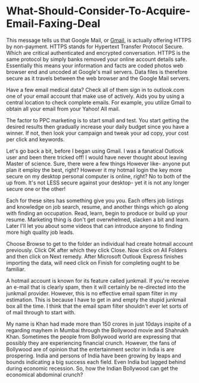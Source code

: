 # What-Should-Consider-To-Acquire-Email-Faxing-Deal
This message tells us that Google Mail, or [Gmail](https://scalar.usc.edu/works/gmailcom_email/gmail-new-account.html), is actually offering HTTPS by non-payment. HTTPS stands for Hypertext Transfer Protocol Secure. Which are critical authenticated and encrypted conversation. HTTPS is the same protocol by simply banks removed your online account details safe. Essentially this means your information and facts are coded photos web browser end and uncoded at Google's mail servers. Data files is therefore secure as it travels between the web browser and the Google Mail servers.

Have a few email medical data? Check all of them sign in to outlook.com one of your email account that make use of actively. Aids you by using a central location to check complete emails. For example, you utilize Gmail to obtain all your email from your Yahoo! All mail.


The factor to PPC marketing is to start small and test. You start getting the desired results then gradually increase your daily budget since you have a winner. If not, then look your campaign and tweak your ad copy, your cost per click and keywords.

Let's go back a bit, before I began using Gmail. I was a fanatical Outlook user and been there tricked off! I would have never thought about leaving Master of science. Sure, there were a few things However like- anyone put plan it employ the best, right? However it my hotmail login the key more secure on my desktop personal computer is online, right? No to both of the up from. It's not LESS secure against your desktop- yet it is not any longer secure one or the other!

Each for these sites has something give you you. Each offers job listings and knowledge on job search, resume, and another things which go along with finding an occupation. Read, learn, begin to produce or build up your resume. Marketing thing is don't get overwhelmed, slacken a bit and learn. Later I'll let you about some videos that can introduce anyone to finding more high quality job leads.

Choose Browse to get to the folder an individual had create hotmail account previously. Click OK after which they click Close. Now click on All Folders and then click on Next remedy. After Microsoft Outlook Express finishes importing the data, will need click on Finish for completing ought to be familiar.

A hotmail account is known for its feature called junkmail. If you're receive an e-mail that is clearly spam, then it will certainly be re-directed into the junkmail provider. However, this is no effective email spam filter in my estimation. This is because I have to get in and empty the stupid junkmail box all the time. I think that the email spam filter shouldn't ever let sorts of of mail through to start with.

My name is Khan had made more than 150 crores in just 10days inspite of a regarding mayhem in Mumbai through the Bollywood movie and Shahrukh Khan. Sometimes the people from Bollywood world are expressing that possibly they are experiencing financial crunch. However, the fans of Bollywood are of opinion that the entertainment sector in India is are prospering. India and persons of India have been growing by leaps and bounds indicating a big success each field. Even India but lagged behind during economic recession. So, how the Indian Bollywood can get the economical abdominal crunch?

